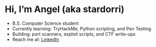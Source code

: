 # Hi, I’m Angel (aka stardorri)

- B.S. Computer Science student
- Currently learning: TryHackMe, Python scripting, and Pen Testing
- Building: port scanners, exploit scripts, and CTF write-ups
- Reach me at: [LinkedIn](https://linkedin.com/in/angel-silva-608361369)
